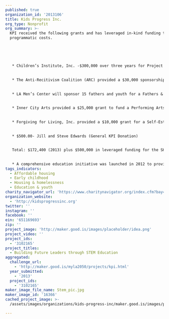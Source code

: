 ```yaml
---
published: true
organization_id: '2013106'
title: Kids Progress Inc.
org_type: Nonprofit
org_summary: >-
  KPI received the following grants and has leveraged in-kind funding to offset
  programmatic costs.
   
   
   
   
   
   * Children’s Institute, Inc. -$300,000 over three years for Project Fatherhood, a men’s support group on parenting ($100,000 for 2013)
   
   
   * The Anti-Recitivism Coalition (ARC) provided a $30,000 sponsorship of the Canyon Creek Camp for youth and their parents (March 2013)
   
   
   * LA Men’s Center will sponsor 15 fathers and youth for a Fathers & Sons mentoring Retreat in April 2013
   
   
   * Inner City Arts provided a $25,000 grant to fund a Performing Arts program at Jordan Downs public housing community (Spring 2013)
   
   
   * Forgiving for Living, Inc. provided a $10,000 grant for a Self-Esteem building program at Jordan Downs (Spring 2013)
   
   
   * $500.00- Jill and Steve Edwards (General KPI Donation)
   
   
   Total: $172,400 (2013) plus $500,000 in leveraged funding for the SHIELDS For families, Inc. Contract
   
   
   * A comprehensive education initiative was launched in 2012 to provide resources/programs for youth residing in public housing communities.
tags_indicators:
  - Affordable housing
  - Early childhood
  - Housing & homelessness
  - Education & youth
charity_navigator_url: 'https://www.charitynavigator.org/index.cfm?bay=search.profile&ein=651169693'
organization_website:
  - 'http://kidsprogressinc.org'
twitter: ''
instagram: ''
facebook: ''
ein: '651169693'
zip: ''
project_image: 'http://maker.good.is/images/placeholder/idea.png'
project_video: ''
project_ids:
  - '3102165'
project_titles:
  - Building Future Leaders through STEM Education
aggregated:
  challenge_url:
    - 'http://maker.good.is/myla2050/projects/kpi.html'
  year_submitted:
    - '2013'
  project_ids:
    - '3102165'
maker_image_file_name: Stem_pic.jpg
maker_image_id: '16366'
cached_project_image: >-
  /assets/images/organizations/kids-progress-inc/maker.good.is/images/placeholder/idea.png

---
```


